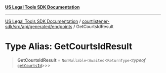 [**US Legal Tools SDK Documentation**](../../../../../../README.md)

***

[US Legal Tools SDK Documentation](../../../../../../README.md) / [courtlistener-sdk/src/api/generated/endpoints](../README.md) / GetCourtsIdResult

# Type Alias: GetCourtsIdResult

> **GetCourtsIdResult** = `NonNullable`\<`Awaited`\<`ReturnType`\<*typeof* [`getCourtsId`](../functions/getCourtsId.md)\>\>\>
